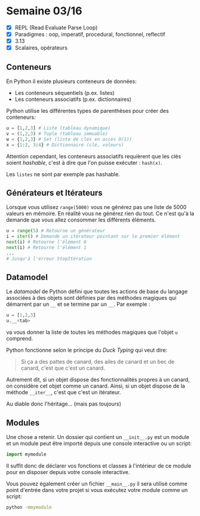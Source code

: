 # Semaine 03/16

- [x] REPL (Read Evaluate Parse Loop)
- [x] Paradigmes : oop, imperatif, procedural, fonctionnel, reflectif
- [x] 3.13
- [x] Scalaires, opérateurs

## Conteneurs

En Python il existe plusieurs conteneurs de données: 

- Les conteneurs séquentiels (p.ex. listes)
- Les conteneurs associatifs (p.ex. dictionnaires)

Python utilise les différentes types de parenthèses pour créer des conteneurs:

```py
u = [1,2,3] # Liste (tableau dynamique)
v = (1,2,3) # Tuple (tableau immuable)
w = {1,2,3} # Set (liste de clés en accès O(1))
x = {1:2, 3:4} # Dictionnaire (clé, valeurs)
```

Attention cependant, les conteneurs associatifs requièrent que les clés soient *hashable*, c'est à dire que l'on puisse exécuter : `hash(x)`. 

Les `listes` ne sont par exemple pas hashable. 

## Générateurs et Itérateurs

Lorsque vous utilisez `range(5000)` vous ne générez pas une liste de 5000 valeurs en mémoire. En réalité vous ne générez rien du tout. Ce n'est qu'à la demande que vous allez consommer les différents éléments.

```py
u = range(5) # Retourne un générateur
i = iter() # Demande un itérateur pointant sur le premier élément
next(i) # Retourne l'élément 0
next(i) # Retourne l'élément 1
...
# Jusqu'à l'erreur StopIteration
```

## Datamodel

Le *datamodel* de Python défini que toutes les actions de base du langage associées à des objets sont définies par des méthodes magiques qui démarrent par un `__` et se termine par un `__`. Par exemple : 

```py
u = [1,2,3]
u.__<tab> 
```

va vous donner la liste de toutes les méthodes magiques que l'objet `u` comprend. 

Python fonctionne selon le principe du *Duck Typing* qui veut dire: 

> Si ça a des pattes de canard, des ailes de canard
> et un bec de canard, c'est que c'est un canard.

Autrement dit, si un objet dispose des fonctionnalités propres à un canard, on considère cet objet comme un canard. Ainsi, si un objet dispose de la méthode `__iter__`, c'est que c'est un itérateur. 

Au diable donc l'héritage... (mais pas toujours)

## Modules

Une chose a retenir. Un dossier qui contient un `__init__.py` est un module et un module peut être importé depuis une console interactive ou un script: 

```py
import mymodule
```

Il suffit donc de déclarer vos fonctions et classes à l'intérieur de ce module pour en disposer depuis votre console interactive. 

Vous pouvez également créer un fichier `__main__.py` il sera utilisé comme point d'entrée dans votre projet si vous exécutez votre module comme un script: 

```bash
python -mmymodule
```

